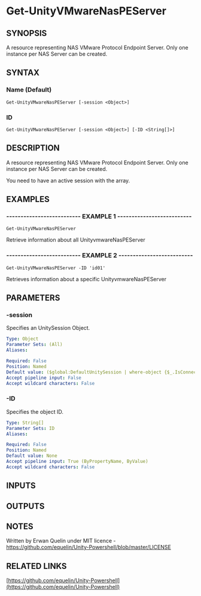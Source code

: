 # Get-UnityVMwareNasPEServer

## SYNOPSIS
A resource representing NAS VMware Protocol Endpoint Server.
Only one instance per NAS Server can be created.

## SYNTAX

### Name (Default)
```
Get-UnityVMwareNasPEServer [-session <Object>]
```

### ID
```
Get-UnityVMwareNasPEServer [-session <Object>] [-ID <String[]>]
```

## DESCRIPTION
A resource representing NAS VMware Protocol Endpoint Server.
Only one instance per NAS Server can be created.
 
You need to have an active session with the array.

## EXAMPLES

### -------------------------- EXAMPLE 1 --------------------------
```
Get-UnityVMwareNasPEServer
```

Retrieve information about all UnityvmwareNasPEServer

### -------------------------- EXAMPLE 2 --------------------------
```
Get-UnityVMwareNasPEServer -ID 'id01'
```

Retrieves information about a specific UnityvmwareNasPEServer

## PARAMETERS

### -session
Specifies an UnitySession Object.

```yaml
Type: Object
Parameter Sets: (All)
Aliases: 

Required: False
Position: Named
Default value: ($global:DefaultUnitySession | where-object {$_.IsConnected -eq $true})
Accept pipeline input: False
Accept wildcard characters: False
```

### -ID
Specifies the object ID.

```yaml
Type: String[]
Parameter Sets: ID
Aliases: 

Required: False
Position: Named
Default value: None
Accept pipeline input: True (ByPropertyName, ByValue)
Accept wildcard characters: False
```

## INPUTS

## OUTPUTS

## NOTES
Written by Erwan Quelin under MIT licence - https://github.com/equelin/Unity-Powershell/blob/master/LICENSE

## RELATED LINKS

[https://github.com/equelin/Unity-Powershell](https://github.com/equelin/Unity-Powershell)


